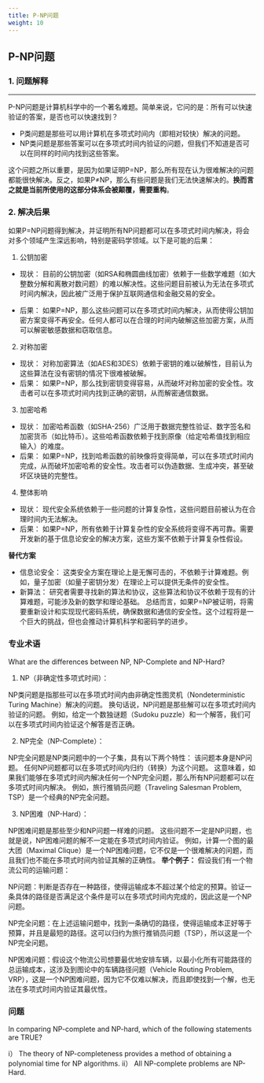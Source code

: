 ```yaml
---
title: P-NP问题
weight: 10
---
```


## P-NP问题
### 1. 问题解释
---
P-NP问题是计算机科学中的一个著名难题。简单来说，它问的是：所有可以快速验证的答案，是否也可以快速找到？

- P类问题是那些可以用计算机在多项式时间内（即相对较快）解决的问题。
- NP类问题是那些答案可以在多项式时间内验证的问题，但我们不知道是否可以在同样的时间内找到这些答案。

这个问题之所以重要，是因为如果证明P=NP，那么所有现在认为很难解决的问题都能很快解决。反之，如果P≠NP，那么有些问题是我们无法快速解决的。**换而言之就是当前所使用的这部分体系会被颠覆，需要重构**。


### 2. 解决后果
如果P=NP问题得到解决，并证明所有NP问题都可以在多项式时间内解决，将会对多个领域产生深远影响，特别是密码学领域。以下是可能的后果：

1. 公钥加密
- 现状： 目前的公钥加密（如RSA和椭圆曲线加密）依赖于一些数学难题（如大整数分解和离散对数问题）的难以解决性。这些问题目前被认为无法在多项式时间内解决，因此被广泛用于保护互联网通信和金融交易的安全。

- 后果： 如果P=NP，那么这些问题可以在多项式时间内解决，从而使得公钥加密方案变得不再安全。任何人都可以在合理的时间内破解这些加密方案，从而可以解密敏感数据和窃取信息。

2. 对称加密
- 现状： 对称加密算法（如AES和3DES）依赖于密钥的难以破解性，目前认为这些算法在没有密钥的情况下很难被破解。
- 后果： 如果P=NP，那么找到密钥变得容易，从而破坏对称加密的安全性。攻击者可以在多项式时间内找到正确的密钥，从而解密通信数据。

3. 加密哈希
- 现状： 加密哈希函数（如SHA-256）广泛用于数据完整性验证、数字签名和加密货币（如比特币）。这些哈希函数依赖于找到原像（给定哈希值找到相应输入）的难度。
- 后果： 如果P=NP，找到哈希函数的前映像将变得简单，可以在多项式时间内完成，从而破坏加密哈希的安全性。攻击者可以伪造数据、生成冲突，甚至破坏区块链的完整性。

4. 整体影响
- 现状： 现代安全系统依赖于一些问题的计算复杂性，这些问题目前被认为在合理时间内无法解决。
- 后果： 如果P=NP，所有依赖于计算复杂性的安全系统将变得不再可靠。需要开发新的基于信息论安全的解决方案，这些方案不依赖于计算复杂性假设。

**替代方案**
- 信息论安全： 这类安全方案在理论上是无懈可击的，不依赖于计算难题。例如，量子加密（如量子密钥分发）在理论上可以提供无条件的安全性。
- 新算法： 研究者需要寻找新的算法和协议，这些算法和协议不依赖于现有的计算难题，可能涉及新的数学和理论基础。
总结而言，如果P=NP被证明，将需要重新设计和实现现代密码系统，确保数据和通信的安全性。这个过程将是一个巨大的挑战，但也会推动计算机科学和密码学的进步。

### 专业术语
What are the differences between NP, NP-Complete and NP-Hard?


1. NP（非确定性多项式时间）：

NP类问题是指那些可以在多项式时间内由非确定性图灵机（Nondeterministic Turing Machine）解决的问题。
换句话说，NP问题是那些解可以在多项式时间内验证的问题。
例如，给定一个数独谜题（Sudoku puzzle）和一个解答，我们可以在多项式时间内验证这个解答是否正确。

2. NP完全（NP-Complete）：

NP完全问题是NP类问题中的一个子集，具有以下两个特性：
该问题本身是NP问题。
任何NP问题都可以在多项式时间内归约（转换）为这个问题。
这意味着，如果我们能够在多项式时间内解决任何一个NP完全问题，那么所有NP问题都可以在多项式时间内解决。
例如，旅行推销员问题（Traveling Salesman Problem, TSP）是一个经典的NP完全问题。

3. NP困难（NP-Hard）：

NP困难问题是那些至少和NP问题一样难的问题。
这些问题不一定是NP问题，也就是说，NP困难问题的解不一定能在多项式时间内验证。
例如，计算一个图的最大团（Maximal Clique）是一个NP困难问题，它不仅是一个很难解决的问题，而且我们也不能在多项式时间内验证其解的正确性。
**举个例子：**
假设我们有一个物流公司的运输问题：

NP问题：判断是否存在一种路径，使得运输成本不超过某个给定的预算。验证一条具体的路径是否满足这个条件是可以在多项式时间内完成的，因此这是一个NP问题。

NP完全问题：在上述运输问题中，找到一条确切的路径，使得运输成本正好等于预算，并且是最短的路径。这可以归约为旅行推销员问题（TSP），所以这是一个NP完全问题。

NP困难问题：假设这个物流公司想要最优地安排车辆，以最小化所有可能路径的总运输成本，这涉及到图论中的车辆路径问题（Vehicle Routing Problem, VRP），这是一个NP困难问题，因为它不仅难以解决，而且即使找到一个解，也无法在多项式时间内验证其最优性。


### 问题
In comparing NP-complete and NP-hard, which of the following statements are TRUE?

i） The theory of NP-completeness provides a method of obtaining a polynomial time for NP algorithms.
ii） All NP-complete problems are NP-Hard.